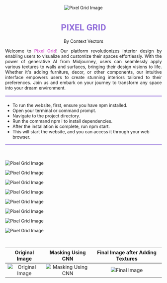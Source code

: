 <div align="center">

![Pixel Grid Image](https://res.cloudinary.com/dpbtfgqvb/image/upload/v1710787604/o12nmuclu8rgmancv1oy.png)
# <span style="font-family:Roboto; color:#9370DB;">PIXEL GRID</span>
By Context Vectors

</div>

<div style="text-align:justify;">
Welcome to <span style="color:#DA70D6; font-weight: bold">Pixel Grid</span>! Our platform revolutionizes interior design by enabling users to visualize and customize their spaces effortlessly. With the power of generative AI from Midjourney, users can seamlessly apply various textures to walls and surfaces, bringing their design visions to life. Whether it's adding furniture, decor, or other components, our intuitive interface empowers users to create stunning interiors tailored to their preferences. Join us and embark on your journey to transform any space into your dream environment.
</div>

<br>
<div style="border-bottom: 2px solid #9370DB; margin-bottom: 20px;"></div>


- To run the website, first, ensure you have npm installed.
- Open your terminal or command prompt.
- Navigate to the project directory.
- Run the command npm i to install dependencies.
- After the installation is complete, run npm start.
- This will start the website, and you can access it through your web browser.

<div style="border-bottom: 2px solid #9370DB; margin-bottom: 20px;"></div>
<br>

![Pixel Grid Image](https://res.cloudinary.com/dpbtfgqvb/image/upload/v1710790475/enxnz5hehwqwmohp3g2i.png)

![Pixel Grid Image](https://res.cloudinary.com/dpbtfgqvb/image/upload/v1710790590/yje3ivlqyjaco1xdr60u.png)

![Pixel Grid Image](https://res.cloudinary.com/dpbtfgqvb/image/upload/v1710792903/u88ofkjad7wkqlzbdlhy.png)

![Pixel Grid Image](https://res.cloudinary.com/dpbtfgqvb/image/upload/v1710792860/onyu7m27qojm0vetivup.png)

![Pixel Grid Image](https://res.cloudinary.com/dpbtfgqvb/image/upload/v1710792932/cvylqmxbhgbzkgexlwqc.png)

![Pixel Grid Image](https://res.cloudinary.com/dpbtfgqvb/image/upload/v1710792949/xzcl5u2dtmhxpcutrvzq.png)

![Pixel Grid Image](https://res.cloudinary.com/dpbtfgqvb/image/upload/v1710790700/ryferqa8prcs2zodm296.png)

![Pixel Grid Image](https://res.cloudinary.com/dpbtfgqvb/image/upload/v1710791393/yopezwbtoqmz5szsedhn.jpg)

<br/>

| Original Image | Masking Using CNN | Final Image after Adding Textures |
|:--------------:|:-----------------:|:---------------------------------:|
| ![Original Image](https://res.cloudinary.com/dpbtfgqvb/image/upload/v1710791102/mnndfbimcincp7day2kt.jpg)| ![Masking Using CNN](https://res.cloudinary.com/dpbtfgqvb/image/upload/v1710791065/yhiwygy9k2rsn5k8pewz.jpg)| ![Final Image](https://res.cloudinary.com/dpbtfgqvb/image/upload/v1710791289/s8tclehts3irfxzkvwuo.png)|